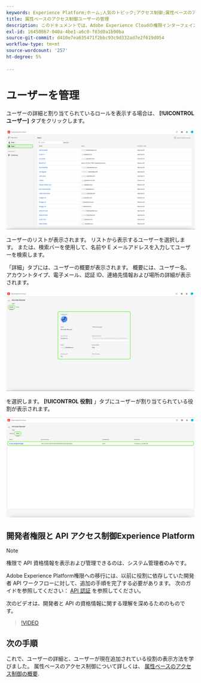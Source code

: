 ```yaml
---
keywords: Experience Platform;ホーム;人気のトピック;アクセス制御;属性ベースのアクセス制御;ABAC
title: 属性ベースのアクセス制御ユーザーの管理
description: このドキュメントでは、Adobe Experience Cloudの権限インターフェイスを使用してユーザーとユーザーグループを管理する方法について説明します
exl-id: 16450867-040a-4be1-a6c0-f03d0a1b90ba
source-git-commit: d410e7ea635471f2bbc93c9d332ad7e2f619d054
workflow-type: tm+mt
source-wordcount: '257'
ht-degree: 5%

---
```


# ユーザーを管理

ユーザーの詳細と割り当てられているロールを表示する場合は、 **[!UICONTROL ユーザー]** タブをクリックします。

![ユーザーページに [!UICONTROL ユーザー] タブがハイライト表示されます。](../../images/flac-ui/flac-users-tab.png)

ユーザーのリストが表示されます。 リストから表示するユーザーを選択します。 または、検索バーを使用して、名前や E メールアドレスを入力してユーザーを検索します。

「詳細」タブには、ユーザーの概要が表示されます。 概要には、ユーザー名、アカウントタイプ、電子メール、認証 ID、連絡先情報および場所の詳細が表示されます。

![次を含むユーザーの詳細ページ [!UICONTROL 詳細] 」タブとハイライト表示されたユーザープロファイル。](../../images/flac-ui/flac-users-details.png)

を選択します。 **[!UICONTROL 役割]** 」タブにユーザーが割り当てられている役割が表示されます。

![ロールページが [!UICONTROL 役割] 」タブと役割が強調表示されています。](../../images/flac-ui/flac-users-roles.png)

## 開発者権限と API アクセス制御Experience Platform

>[!NOTE]
>
>権限で API 資格情報を表示および管理できるのは、システム管理者のみです。

Adobe Experience Platform権限への移行には、以前に役割に依存していた開発者 API ワークフローに対して、追加の手順を完了する必要があります。 次のガイドを参照してください： [API 認証](../../../landing/api-authentication.md) を参照してください。

次のビデオは、開発者と API の資格情報に関する理解を深めるためのものです。

>[!VIDEO](https://video.tv.adobe.com/v/3426407/?learn=on)

## 次の手順

これで、ユーザーの詳細と、ユーザーが現在追加されている役割の表示方法を学びました。 属性ベースのアクセス制御について詳しくは、 [属性ベースのアクセス制御の概要](../overview.md).
